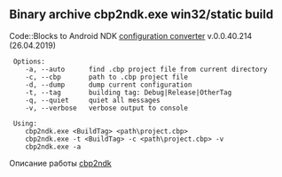 
## Binary archive cbp2ndk.exe win32/static build

Code::Blocks to Android NDK [configuration converter](https://github.com/ClnViewer/Code-Blocks-Android-NDK/raw/master/cbp2ndk/dist/cbp2ndk.zip) v.0.0.40.214 (26.04.2019)

     Options:
        -a, --auto      find .cbp project file from current directory
        -c, --cbp       path to .cbp project file
        -d, --dump      dump current configuration
        -t, --tag       building tag: Debug|Release|OtherTag
        -q, --quiet     quiet all messages
        -v, --verbose   verbose output to console

     Using:
        cbp2ndk.exe <BuildTag> <path\project.cbp>
        cbp2ndk.exe -t <BuildTag> -c <path\project.cbp> -v
        cbp2ndk.exe -a

Описание работы [cbp2ndk](https://clnviewer.github.io/Code-Blocks-Android-NDK/CBP2NDK.html)

